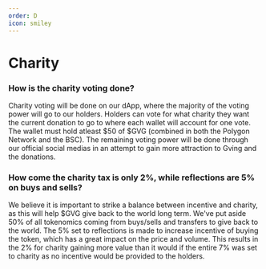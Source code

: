 ```yaml
---
order: D
icon: smiley
---
```

# Charity

### How is the charity voting done?
Charity voting will be done on our dApp, where the majority of the voting power will go to our holders. Holders can vote for what charity they want the current donation to go to 
where each wallet will account for one vote. The wallet must hold atleast $50 of $GVG (combined in both the Polygon Network and the BSC).
The remaining voting power will be done through our official social medias in an attempt to gain more attraction to Gving and the donations.

### How come the charity tax is only 2%, while reflections are 5% on buys and sells?
We believe it is important to strike a balance between incentive and charity, as this will help $GVG give back to the world long term. We've put aside 50%
of all tokenomics coming from buys/sells and transfers to give back to the world. The 5% set to reflections
is made to increase incentive of buying the token, which has a great impact on the price and volume. This results in
the 2% for charity gaining more value than it would if the entire 7% was set to charity as no incentive would be provided to the
holders.